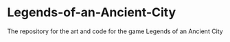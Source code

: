 # Legends-of-an-Ancient-City
The repository for the art and code for the game Legends of an Ancient City
